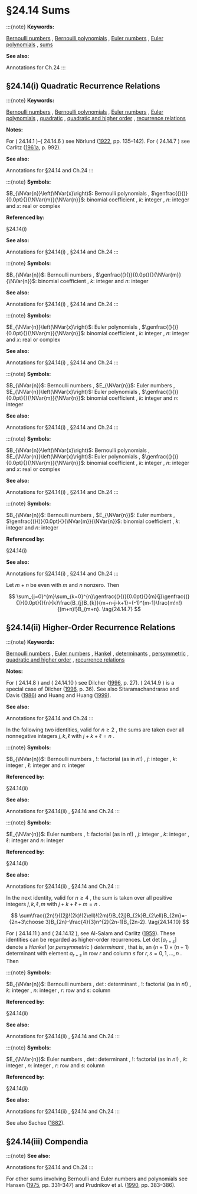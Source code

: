 # §24.14 Sums

:::{note}
**Keywords:**

[Bernoulli numbers](http://dlmf.nist.gov/search/search?q=Bernoulli%20numbers) , [Bernoulli polynomials](http://dlmf.nist.gov/search/search?q=Bernoulli%20polynomials) , [Euler numbers](http://dlmf.nist.gov/search/search?q=Euler%20numbers) , [Euler polynomials](http://dlmf.nist.gov/search/search?q=Euler%20polynomials) , [sums](http://dlmf.nist.gov/search/search?q=sums)

**See also:**

Annotations for Ch.24
:::


## §24.14(i) Quadratic Recurrence Relations

:::{note}
**Keywords:**

[Bernoulli numbers](http://dlmf.nist.gov/search/search?q=Bernoulli%20numbers) , [Bernoulli polynomials](http://dlmf.nist.gov/search/search?q=Bernoulli%20polynomials) , [Euler numbers](http://dlmf.nist.gov/search/search?q=Euler%20numbers) , [Euler polynomials](http://dlmf.nist.gov/search/search?q=Euler%20polynomials) , [quadratic](http://dlmf.nist.gov/search/search?q=quadratic) , [quadratic and higher order](http://dlmf.nist.gov/search/search?q=quadratic%20and%20higher%20order) , [recurrence relations](http://dlmf.nist.gov/search/search?q=recurrence%20relations)

**Notes:**

For ( 24.14.1 )–( 24.14.6 ) see Nörlund ([1922](./bib/N.html#bib1729 "Mémoire sur les polynomes de Bernoulli"), pp. 135–142). For ( 24.14.7 ) see Carlitz ([1961a](./bib/C.html#bib419 "A recurrence formula for ⁢ ζ ( ⁢ 2 n )"), p. 992).

**See also:**

Annotations for §24.14 and Ch.24
:::

:::{note}
**Symbols:**

$B_{\NVar{n}}\left(\NVar{x}\right)$: Bernoulli polynomials , $\genfrac{(}{)}{0.0pt}{}{\NVar{m}}{\NVar{n}}$: binomial coefficient , $k$: integer , $n$: integer and $x$: real or complex

**Referenced by:**

§24.14(i)

**See also:**

Annotations for §24.14(i) , §24.14 and Ch.24
:::

:::{note}
**Symbols:**

$B_{\NVar{n}}$: Bernoulli numbers , $\genfrac{(}{)}{0.0pt}{}{\NVar{m}}{\NVar{n}}$: binomial coefficient , $k$: integer and $n$: integer

**See also:**

Annotations for §24.14(i) , §24.14 and Ch.24
:::

:::{note}
**Symbols:**

$E_{\NVar{n}}\left(\NVar{x}\right)$: Euler polynomials , $\genfrac{(}{)}{0.0pt}{}{\NVar{m}}{\NVar{n}}$: binomial coefficient , $k$: integer , $n$: integer and $x$: real or complex

**See also:**

Annotations for §24.14(i) , §24.14 and Ch.24
:::

:::{note}
**Symbols:**

$B_{\NVar{n}}$: Bernoulli numbers , $E_{\NVar{n}}$: Euler numbers , $E_{\NVar{n}}\left(\NVar{x}\right)$: Euler polynomials , $\genfrac{(}{)}{0.0pt}{}{\NVar{m}}{\NVar{n}}$: binomial coefficient , $k$: integer and $n$: integer

**See also:**

Annotations for §24.14(i) , §24.14 and Ch.24
:::

:::{note}
**Symbols:**

$B_{\NVar{n}}\left(\NVar{x}\right)$: Bernoulli polynomials , $E_{\NVar{n}}\left(\NVar{x}\right)$: Euler polynomials , $\genfrac{(}{)}{0.0pt}{}{\NVar{m}}{\NVar{n}}$: binomial coefficient , $k$: integer , $n$: integer and $x$: real or complex

**See also:**

Annotations for §24.14(i) , §24.14 and Ch.24
:::

:::{note}
**Symbols:**

$B_{\NVar{n}}$: Bernoulli numbers , $E_{\NVar{n}}$: Euler numbers , $\genfrac{(}{)}{0.0pt}{}{\NVar{m}}{\NVar{n}}$: binomial coefficient , $k$: integer and $n$: integer

**Referenced by:**

§24.14(i)

**See also:**

Annotations for §24.14(i) , §24.14 and Ch.24
:::

Let $m+n$ be even with $m$ and $n$ nonzero. Then


<a id="E7"></a>
$$
\sum_{j=0}^{m}\sum_{k=0}^{n}\genfrac{(}{)}{0.0pt}{}{m}{j}\genfrac{(}{)}{0.0pt}{}{n}{k}\frac{B_{j}B_{k}}{m+n-j-k+1}=(-1)^{m-1}\frac{m!n!}{(m+n)!}B_{m+n}. \tag{24.14.7}
$$


## §24.14(ii) Higher-Order Recurrence Relations

:::{note}
**Keywords:**

[Bernoulli numbers](http://dlmf.nist.gov/search/search?q=Bernoulli%20numbers) , [Euler numbers](http://dlmf.nist.gov/search/search?q=Euler%20numbers) , [Hankel](http://dlmf.nist.gov/search/search?q=Hankel) , [determinants](http://dlmf.nist.gov/search/search?q=determinants) , [persymmetric](http://dlmf.nist.gov/search/search?q=persymmetric) , [quadratic and higher order](http://dlmf.nist.gov/search/search?q=quadratic%20and%20higher%20order) , [recurrence relations](http://dlmf.nist.gov/search/search?q=recurrence%20relations)

**Notes:**

For ( 24.14.8 ) and ( 24.14.10 ) see Dilcher ([1996](./bib/D.html#bib665 "Sums of products of Bernoulli numbers"), p. 27). ( 24.14.9 ) is a special case of Dilcher ([1996](./bib/D.html#bib665 "Sums of products of Bernoulli numbers"), p. 36). See also Sitaramachandrarao and Davis ([1986](./bib/S.html#bib2094 "Some identities involving the Riemann zeta function. II")) and Huang and Huang ([1999](./bib/H.html#bib1108 "Bernoulli numbers and polynomials via residues")).

**See also:**

Annotations for §24.14 and Ch.24
:::

In the following two identities, valid for $n\geq 2$ , the sums are taken over all nonnegative integers $j,k,\ell$ with $j+k+\ell=n$ .

:::{note}
**Symbols:**

$B_{\NVar{n}}$: Bernoulli numbers , $!$: factorial (as in $n!$) , $j$: integer , $k$: integer , $\ell$: integer and $n$: integer

**Referenced by:**

§24.14(ii)

**See also:**

Annotations for §24.14(ii) , §24.14 and Ch.24
:::

:::{note}
**Symbols:**

$E_{\NVar{n}}$: Euler numbers , $!$: factorial (as in $n!$) , $j$: integer , $k$: integer , $\ell$: integer and $n$: integer

**Referenced by:**

§24.14(ii)

**See also:**

Annotations for §24.14(ii) , §24.14 and Ch.24
:::

In the next identity, valid for $n\geq 4$ , the sum is taken over all positive integers $j,k,\ell,m$ with $j+k+\ell+m=n$ .


<a id="E10"></a>
$$
\sum\frac{(2n)!}{(2j)!(2k)!(2\ell)!(2m)!}B_{2j}B_{2k}B_{2\ell}B_{2m}=-{2n+3\choose 3}B_{2n}-\frac{4}{3}n^{2}(2n-1)B_{2n-2}. \tag{24.14.10}
$$

For ( 24.14.11 ) and ( 24.14.12 ), see Al-Salam and Carlitz ([1959](./bib/index.html#bib51 "Some determinants of Bernoulli, Euler and related numbers")). These identities can be regarded as higher-order recurrences. Let $\det[a_{r+s}]$ denote a *Hankel* (or *persymmetric* ) *determinant* , that is, an $(n+1)\times(n+1)$ determinant with element $a_{r+s}$ in row $r$ and column $s$ for $r,s=0,1,\dots,n$ . Then

:::{note}
**Symbols:**

$B_{\NVar{n}}$: Bernoulli numbers , $\det$: determinant , $!$: factorial (as in $n!$) , $k$: integer , $n$: integer , $r$: row and $s$: column

**Referenced by:**

§24.14(ii)

**See also:**

Annotations for §24.14(ii) , §24.14 and Ch.24
:::

:::{note}
**Symbols:**

$E_{\NVar{n}}$: Euler numbers , $\det$: determinant , $!$: factorial (as in $n!$) , $k$: integer , $n$: integer , $r$: row and $s$: column

**Referenced by:**

§24.14(ii)

**See also:**

Annotations for §24.14(ii) , §24.14 and Ch.24
:::

See also Sachse ([1882](./bib/S.html#bib1988 "Über die Darstellung der Bernoullischen und Eulerschen Zahlen durch Determinanten")).


## §24.14(iii) Compendia

:::{note}
**See also:**

Annotations for §24.14 and Ch.24
:::

For other sums involving Bernoulli and Euler numbers and polynomials see Hansen ([1975](./bib/H.html#bib1035 "A Table of Series and Products"), pp. 331–347) and Prudnikov et al. ([1990](./bib/P.html#bib1905 "Integrals and Series: More Special Functions, Vol. 3"), pp. 383–386).
